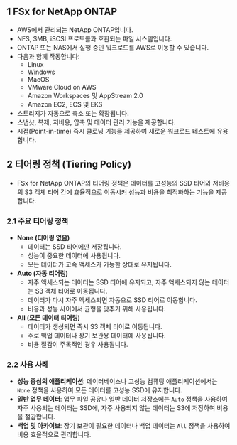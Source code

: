 ## 1 FSx for NetApp ONTAP

- AWS에서 관리되는 NetApp ONTAP입니다.
- NFS, SMB, iSCSI 프로토콜과 호환되는 파일 시스템입니다.
- ONTAP 또는 NAS에서 실행 중인 워크로드를 AWS로 이동할 수 있습니다.
- 다음과 함께 작동합니다:
    - Linux
    - Windows
    - MacOS
    - VMware Cloud on AWS
    - Amazon Workspaces 및 AppStream 2.0
    - Amazon EC2, ECS 및 EKS
- 스토리지가 자동으로 축소 또는 확장됩니다.
- 스냅샷, 복제, 저비용, 압축 및 데이터 관리 기능을 제공합니다.
- 시점(Point-in-time) 즉시 클로닝 기능을 제공하여 새로운 워크로드 테스트에 유용합니다.



## 2 티어링 정책 (Tiering Policy)

- FSx for NetApp ONTAP의 티어링 정책은 데이터를 고성능의 SSD 티어와 저비용의 S3 객체 티어 간에 효율적으로 이동시켜 성능과 비용을 최적화하는 기능을 제공합니다.



### 2.1 주요 티어링 정책

- **None (티어링 없음)**
    - 데이터는 SSD 티어에만 저장됩니다.
    - 성능이 중요한 데이터에 사용됩니다.
    - 모든 데이터가 고속 액세스가 가능한 상태로 유지됩니다.
- **Auto (자동 티어링)**
    - 자주 액세스되는 데이터는 SSD 티어에 유지되고, 자주 액세스되지 않는 데이터는 S3 객체 티어로 이동됩니다.
    - 데이터가 다시 자주 액세스되면 자동으로 SSD 티어로 이동합니다.
    - 비용과 성능 사이에서 균형을 맞추기 위해 사용됩니다.
- **All (모든 데이터 티어링)**
    - 데이터가 생성되면 즉시 S3 객체 티어로 이동됩니다.
    - 주로 백업 데이터나 장기 보관용 데이터에 사용됩니다.
    - 비용 절감이 주목적인 경우 사용됩니다.



### 2.2 사용 사례

- **성능 중심의 애플리케이션**: 데이터베이스나 고성능 컴퓨팅 애플리케이션에서는 `None` 정책을 사용하여 모든 데이터를 고성능 SSD에 유지합니다.
- **일반 업무 데이터**: 업무 파일 공유나 일반 데이터 저장소에는 `Auto` 정책을 사용하여 자주 사용되는 데이터는 SSD에, 자주 사용되지 않는 데이터는 S3에 저장하여 비용을 절감합니다.
- **백업 및 아카이브**: 장기 보관이 필요한 데이터나 백업 데이터는 `All` 정책을 사용하여 비용 효율적으로 관리합니다.